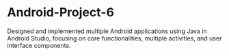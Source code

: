 # Android-Project-6
Designed and implemented multiple Android applications using Java in Android Studio, focusing on core functionalities, multiple activities, and user interface components.
